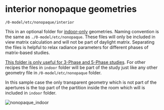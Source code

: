 # interior nonopaque geometries

`/0-model/etc/nonopaque/interior`

This in an optional folder for <u>indoor-only</u> geometries. Naming convention is
the same as `./0-model/etc/nonopaque`. These files will only be included in view matrix
calculation and will not be part of daylight matrix. Separating the files is helpful to
relax radiance parameters for different phases of matrix-based studies.

<u>This folder is only useful for 3-Phase and 5-Phase studies</u>. For other recipes the
files in `indoor` folder will be part of the study just like any other geometry file in
`/0-model/etc/nonopaque` folder.

In this sample case the only transparent geometry which is not part of the apertures is
the top part of the partition inside the room which will is included in `indoor` folder.

![nonopaque_indoor](https://user-images.githubusercontent.com/2915573/53506467-05dd6400-3a84-11e9-9d15-a1a859135234.jpg)

